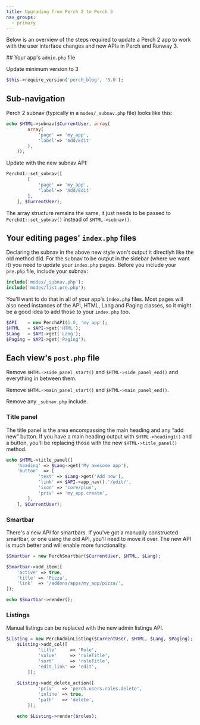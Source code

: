 ```yaml
---
title: Upgrading from Perch 2 to Perch 3
nav_groups:
  - primary
---
```


Below is an overview of the steps required to update a Perch 2 app to work with the user interface changes and new APIs in Perch and Runway 3.

## Your app's `admin.php` file

Update minimum version to 3    

```php
$this->require_version('perch_blog', '3.0');
```

## Sub-navigation

Perch 2 subnav (typically in a `modes/_subnav.php` file) looks like this:

```php
echo $HTML->subnav($CurrentUser, array(
		array(
			'page' => 'my_app',
			'label'=> 'Add/Edit'
		),
	));
```

Update with the new subnav API:

```php
PerchUI::set_subnav([
		[
			'page' => 'my_app',
			'label'=> 'Add/Edit'
		],
	], $CurrentUser);
```

The array structure remains the same, it just needs to be passed to `PerchUI::set_subnav()` instead of `$HTML->subnav()`.

## Your editing pages' `index.php` files

Declaring the subnav in the above new style won't output it directlyh like the old method did. For the subnav to be output in the sidebar (where we want it) you need to update your `index.php` pages. Before you include your `pre.php` file, include your subnav:

```php
include('modes/_subnav.php');
include('modes/list.pre.php');
```

You'll want to do that in all of your app's `index.php` files. Most pages will also need instances of the API, HTML, Lang and Paging classes, so it might be a good idea to add those to your `index.php` too.

```php
$API    = new PerchAPI(1.0, 'my_app');
$HTML   = $API->get('HTML');
$Lang   = $API->get('Lang');
$Paging = $API->get('Paging');
```

## Each view's `post.php` file

Remove `$HTML->side_panel_start()` and `$HTML->side_panel_end()` and everything in between them.

Remove `$HTML->main_panel_start()` and `$HTML->main_panel_end()`.

Remove any `_subnav.php` include.

### Title panel

The title panel is the area encompassing the main heading and any “add new” button. If you have a main heading output with `$HTML->heading1()` and a button, you'll be replacing those with the new `$HTML->title_panel()` method.

```php
echo $HTML->title_panel([
	'heading' => $Lang->get('My awesome app'),
	'button'  => [
			'text' => $Lang->get('Add new'),
			'link' => $API->app_nav().'/edit/',
			'icon' => 'core/plus',
			'priv' => 'my_app.create',
		],
	], $CurrentUser);
```

### Smartbar

There's a new API for smartbars. If you've got a manually constructed smartbar, or one using the old API, you'll need to move it over. The new API is much better and will enable more functionality.

```php
$Smartbar = new PerchSmartbar($CurrentUser, $HTML, $Lang);

$Smartbar->add_item([
	'active' => true,
	'title' => 'Pizza',
	'link'  => '/addons/apps/my_app/pizza/',
]);

echo $Smartbar->render();
```

### Listings

Manual listings can be replaced with the new admin listings API.

```php
$Listing = new PerchAdminListing($CurrentUser, $HTML, $Lang, $Paging);
    $Listing->add_col([
            'title'     => 'Role',
            'value'     => 'roleTitle',
            'sort'      => 'roleTitle',
            'edit_link' => 'edit',
        ]);
    
    $Listing->add_delete_action([
            'priv'   => 'perch.users.roles.delete',
            'inline' => true,
            'path'   => 'delete',
        ]);

    echo $Listing->render($roles);
```